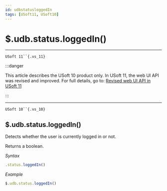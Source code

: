 ```yaml
---
id: udbstatusloggedIn
tags: [USoft11, USoft10]
---
```

# $.udb.status.loggedIn()



----

`USoft 11``{.vs_11}`


:::danger

This article describes the USoft 10 product only.
In USoft 11, the web UI API was revised and improved. For full details, go to:
[Revised web UI API in USoft 11](/docs/Web_and_app_UIs/UDB_udb/Revised_web_UI_API_in_USoft_11.md)

:::

----

`USoft 10``{.vs_10}`

## **$.udb.status.loggedIn()**

Detects whether the user is currently logged in or not.

Returns a boolean.

*Syntax*

```js
.status.loggedIn()
```

*Example*

```js
$.udb.status.loggedIn()
```

 